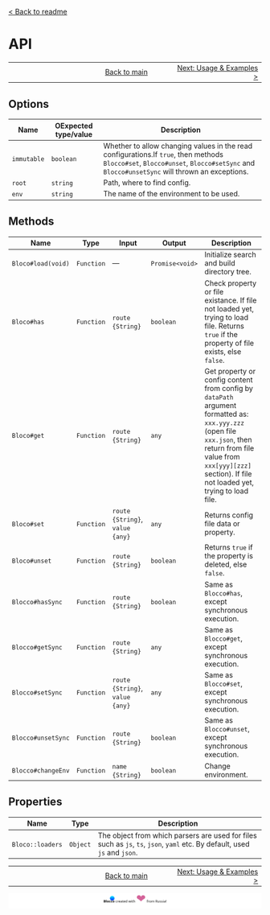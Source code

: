 [ < Back to readme](../readme.md)
# API

<table border="0" width="888">
    <tr>
        <td width="296" align="left">        
        </td>
        <td width="296" align="center">
            <a href="../../readme.md">Back to main</a>
        </td>
        <td width="296" align="right">
            <a href="./02-usage-examples.md">Next: Usage & Examples ></a>
        </td>
    </tr>
</table>

## Options
|Name|ОExpected type/value|Description|
|---|---|---|
| `immutable` |  `boolean`  | Whether to allow changing values in the read configurations.If `true`, then methods `Blocco#set`, `Blocco#unset`, `Blocco#setSync` and `Blocco#unsetSync` will thrown an exceptions. |
|    `root`   |   `string`  | Path, where to find config. |
|    `env`    |   `string`  | The name of the environment to be used. |

## Methods
|       Name     |   Type     |         Input       |      Output     |                 Description                 |
|---|---|---|---|---|
|`Bloco#load(void)`| `Function` |           —         | `Promise<void>` | Initialize search and build directory tree. |
|`Bloco#has`       | `Function` | `route {String}` |    `boolean`    | Check property or file existance. If file not loaded yet, trying to load file. Returns `true` if the property of file exists, else `false`. |
|`Bloco#get`       | `Function` | `route {String}` |      `any`      | Get property or config content from config by `dataPath` argument formatted as: `xxx.yyy.zzz` (open file `xxx.json`, then return from file value from `xxx[yyy][zzz]` section). If file not loaded yet, trying to load file. |
|`Bloco#set`       | `Function` | `route {String}`, `value {any}` | `any` | Returns config file data or property. |
|`Bloco#unset`     | `Function` | `route {String}` | `boolean` | Returns `true` if the property is deleted, else `false`. |
|`Blocco#hasSync`   | `Function` | `route {String}` |    `boolean`    | Same as `Blocco#has`, except synchronous execution. |
|`Blocco#getSync`   | `Function` | `route {String}` |      `any`      | Same as `Blocco#get`, except synchronous execution. |
|`Blocco#setSync`   | `Function` | `route {String}`, `value {any}` | `any` | Same as `Blocco#set`, except synchronous execution. |
|`Blocco#unsetSync` | `Function` | `route {String}` |    `boolean`    | Same as `Blocco#unset`, except synchronous execution. |
|`Blocco#changeEnv` | `Function` | `name {String}`  |    `boolean`    | Change environment. |

## Properties
|       Name    |   Type     |                 Description                 |
|---|---|---|
|`Bloco::loaders`  | `Object`   | The object from which parsers are used for files such as `js`, `ts`, `json`, `yaml` etc. By default, used `js` and `json`. |

<table border="0" width="888">
    <tr>
        <td width="296" align="left">        
        </td>
        <td width="296" align="center">
            <a href="../../readme.md">Back to main</a>
        </td>
        <td width="296" align="right">
            <a href="./02-usage-examples.md">Next: Usage & Examples ></a>
        </td>
    </tr>
</table>

![](./footer.svg)